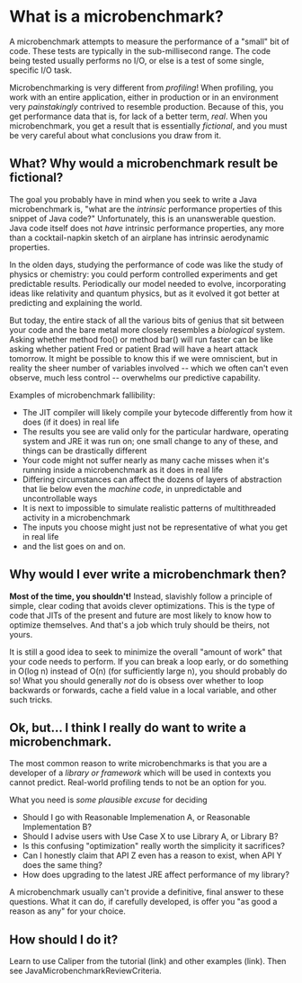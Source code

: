 # What is a microbenchmark? #

A microbenchmark attempts to measure the performance of a "small" bit of code. These tests are typically in the sub-millisecond range. The code being tested usually performs no I/O, or else is a test of some single, specific I/O task.

Microbenchmarking is very different from _profiling_! When profiling, you work with an entire application, either in production or in an environment very _painstakingly_ contrived to resemble production. Because of this, you get performance data that is, for lack of a better term, _real_.  When you microbenchmark, you get a result that is essentially _fictional_, and you must be very careful about what conclusions you draw from it.

## What? Why would a microbenchmark result be fictional? ##

The goal you probably have in mind when you seek to write a Java microbenchmark is, "what are the _intrinsic_ performance properties of this snippet of Java code?"  Unfortunately, this is an unanswerable question. Java code itself does not _have_ intrinsic performance properties, any more than a cocktail-napkin sketch of an airplane has intrinsic aerodynamic properties.

In the olden days, studying the performance of code was like the study of physics or chemistry: you could perform controlled experiments and get predictable results. Periodically our model needed to evolve, incorporating ideas like relativity and quantum physics, but as it evolved it got better at predicting and explaining the world.

But today, the entire stack of all the various bits of genius that sit between your code and the bare metal more closely resembles a _biological_ system. Asking whether method foo() or method bar() will run faster can be like asking whether patient Fred or patient Brad will have a heart attack tomorrow. It might be possible to know this if we were omniscient, but in reality the sheer number of variables involved -- which we often can't even observe, much less control -- overwhelms our predictive capability.

Examples of microbenchmark fallibility:

  * The JIT compiler will likely compile your bytecode differently from how it does (if it does) in real life
  * The results you see are valid only for the particular hardware, operating system and JRE it was run on; one small change to any of these, and things can be drastically different
  * Your code might not suffer nearly as many cache misses when it's running inside a microbenchmark as it does in real life
  * Differing circumstances can affect the dozens of layers of abstraction that lie below even the _machine code_, in unpredictable and uncontrollable ways
  * It is next to impossible to simulate realistic patterns of multithreaded activity in a microbenchmark
  * The inputs you choose might just not be representative of what you get in real life
  * and the list goes on and on.

## Why would I ever write a microbenchmark then? ##

**Most of the time, you shouldn't!** Instead, slavishly follow a principle of simple, clear coding that avoids clever optimizations. This is the type of code that JITs of the present and future are most likely to know how to optimize themselves. And that's a job which truly should be theirs, not yours.

It is still a good idea to seek to minimize the overall "amount of work" that your code needs to perform.  If you can break a loop early, or do something in O(log n) instead of O(n) (for sufficiently large n), you should probably do so!  What you should generally _not_ do is obsess over whether to loop backwards or forwards, cache a field value in a local variable, and other such tricks.

## Ok, but... I think I really do want to write a microbenchmark. ##

The most common reason to write microbenchmarks is that you are a developer of a _library or framework_ which will be used in contexts you cannot predict.  Real-world profiling tends to not be an option for you.

What you need is _some plausible excuse_ for deciding

  * Should I go with Reasonable Implemenation A, or Reasonable Implementation B?
  * Should I advise users with Use Case X to use Library A, or Library B?
  * Is this confusing "optimization" really worth the simplicity it sacrifices?
  * Can I honestly claim that API Z even has a reason to exist, when API Y does the same thing?
  * How does upgrading to the latest JRE affect performance of my library?

A microbenchmark usually can't provide a definitive, final answer to these questions. What it can do, if carefully developed, is offer you "as good a reason as any" for your choice.

## How should I do it? ##

Learn to use Caliper from the tutorial (link) and other examples (link). Then see JavaMicrobenchmarkReviewCriteria.